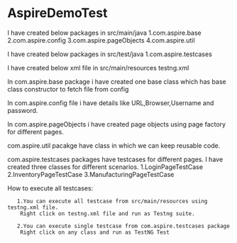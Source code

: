 # AspireDemoTest
I have created below packages in src/main/java
    1.com.aspire.base
    2.com.aspire.config
    3.com.aspire.pageObjects
    4.com.aspire.util
    
I have created below packages in src/test/java
    1.com.aspire.testcases
    
I have created below xml file in src/main/resources
   testng.xml
   
In com.aspire.base package i have created one base class which has base class constructor to fetch file from config

In com.aspire.config file i have details like URL,Browser,Username and password.

In com.aspire.pageObjects i have created page objects using page factory for different pages.

com.aspire.util pacakge have class in which we can keep reusable code.

com.aspire.testcases packages have testcases for different pages.
   I have created three classes for different scenarios.
      1.LoginPageTestCase
      2.InventoryPageTestCase
      3.ManufacturingPageTestCase

How to execute all testcases:

       1.You can execute all testcase from src/main/resources using testng.xml file.
        Right click on testng.xml file and run as Testng suite.
        
       2.You can execute single testcase from com.aspire.testcases package
        Right click on any class and run as TestNG Test
